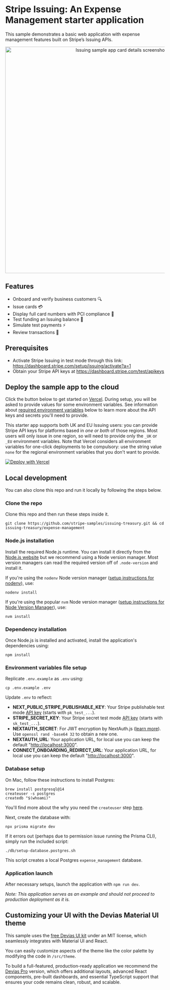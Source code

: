 # Stripe Issuing: An Expense Management starter application

This sample demonstrates a basic web application with expense management features built on Stripe’s Issuing APIs.

<p align="center">
  <img width="715" alt="Issuing sample app card details screenshot" src="https://github.com/stripe-samples/issuing-treasury/assets/103917180/5acecf09-d65d-499c-9171-eb187656dd2b" />
</p>

## Features

- Onboard and verify business customers 🔍
- Issue cards 💳
- Display full card numbers with PCI compliance 🔢
- Test funding an Issuing balance 🏦
- Simulate test payments ⚡
- Review transactions 📃

## Prerequisites

- Activate Stripe Issuing in test mode through this link: <https://dashboard.stripe.com/setup/issuing/activate?a=1>
- Obtain your Stripe API keys at <https://dashboard.stripe.com/test/apikeys>

## Deploy the sample app to the cloud

Click the button below to get started on [Vercel](https://vercel.com/docs). During setup, you will be asked to provide values for some environment variables. See information about [required environment variables](#environment-variables) below to learn more about the API keys and secrets you'll need to provide.

This starter app supports both UK and EU Issuing users: you can provide Stripe API keys for platforms based in _one or both_ of those regions. Most users will only issue in one region, so will need to provide only the `_UK` or `_EU` environment variables. Note that Vercel considers all environment variables for one-click deployments to be compulsory: use the string value `none` for the regional environment variables that you don't want to provide.

[![Deploy with Vercel](https://vercel.com/button)](https://vercel.com/new/clone?repository-url=https%3A%2F%2Fgithub.com%2Fstripe-samples%2Fissuing-treasury%2Fexpense-management&env=NEXT_PUBLIC_STRIPE_PUBLISHABLE_KEY_UK,STRIPE_SECRET_KEY_UK,NEXT_PUBLIC_STRIPE_PUBLISHABLE_KEY_EU,STRIPE_SECRET_KEY_EU,NEXTAUTH_SECRET&project-name=expense-management&demo-title=Expense%20Management%20app&demo-description=A%20commercial%20pre-funded%20card&repository-name=expense-management&stores=%5B%7B%22type%22%3A%22postgres%22%7D%5D)

## Local development

You can also clone this repo and run it locally by following the steps below.

### Clone the repo

Clone this repo and then run these steps inside it.

    git clone https://github.com/stripe-samples/issuing-treasury.git && cd issuing-treasury/expense-management

### Node.js installation

Install the required Node.js runtime. You can install it directly from the [Node.js website](https://nodejs.org/en/download/releases)
but we recommend using a Node version manager. Most version managers can read the required version off of `.node-version`
and install it.

If you're using the `nodenv` Node version manager ([setup instructions for nodenv](https://github.com/nodenv/nodenv#installation)), use:

    nodenv install

If you're using the popular `nvm` Node version manager ([setup instructions for Node Version Manager](https://github.com/nvm-sh/nvm#installing-and-updating)), use:

    nvm install

### Dependency installation

Once Node.js is installed and activated, install the application's dependencies using:

    npm install

### Environment variables file setup <a name="environment-variables"></a>

Replicate `.env.example` as `.env` using:

    cp .env.example .env

Update `.env` to reflect:

- **NEXT_PUBLIC_STRIPE_PUBLISHABLE_KEY**: Your Stripe publishable test mode [API key](https://dashboard.stripe.com/test/apikeys) (starts with `pk_test_...`).
- **STRIPE_SECRET_KEY**: Your Stripe secret test mode [API key](https://dashboard.stripe.com/test/apikeys) (starts with `sk_test_...`).
- **NEXTAUTH_SECRET**: For JWT encryption by NextAuth.js ([learn more](https://next-auth.js.org/configuration/options#nextauth_secret)). Use `openssl rand -base64 32` to obtain a new one.
- **NEXTAUTH_URL**: Your application URL, for local use you can keep the default "<http://localhost:3000>".
- **CONNECT_ONBOARDING_REDIRECT_URL**: Your application URL, for local use you can keep the default "<http://localhost:3000>".

### Database setup

On Mac, follow these instructions to install Postgres:

    brew install postgresql@14
    createuser -s postgres
    createdb "$(whoami)"

You'll find more about the why you need the `createuser` step [here](https://stackoverflow.com/a/15309551).

Next, create the database with:

    npx prisma migrate dev

If it errors out (perhaps due to permission issue running the Prisma CLI), simply run the included script:

    ./db/setup-database.postgres.sh

This script creates a local Postgres `expense_management` database.

### Application launch

After necessary setups, launch the application with `npm run dev`.

*Note: This application serves as an example and should not proceed to production deployment as it is.*

## Customizing your UI with the Devias Material UI theme

This sample uses the [free Devias UI kit](https://github.com/devias-io/material-kit-react) under an MIT license, which seamlessly integrates with Material UI and React.

You can easily customize aspects of the theme like the color palette by modifying the code in `/src/theme`.

To build a full-featured, production-ready application we recommend the [Devias Pro](https://material-kit-pro-react.devias.io/) version, which offers additional layouts, advanced React components, pre-built dashboards, and essential TypeScript support that ensures your code remains clean, robust, and scalable.
